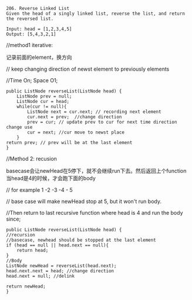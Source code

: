 ```
206. Reverse Linked List
Given the head of a singly linked list, reverse the list, and return the reversed list.

Input: head = [1,2,3,4,5]
Output: [5,4,3,2,1]
```

//method1 iterative: 

记录前面的element，换方向 

// keep changing direction of newst element to previously elements

//Time On;  Space O1;

    public ListNode reverseList(ListNode head) {
        ListNode prev = null;
        ListNode cur = head;
        while(cur != null){
            ListNode next = cur.next; // recording next element
            cur.next = prev;  //change direction
            prev = cur; // update prev to cur for next time direction change use
            cur = next; //cur move to newst place
        }
    return prev; // prev will be at the last element
    }

//Method 2: recusion

basecase会让newHead在5停下，就不会继续run下去。然后返回上个function当head是4的时候，才会跑下面的body

// for example 1 -2 -3 -4 - 5

// base case will make newHead stop at 5, but it won't run body. 

//Then return to last recursive function where head is 4 and run the body since;

```
public ListNode reverseList(ListNode head) {
//recursion
//basecase, newhead should be stopped at the last element
if (head == null || head.next == null){
    return head;
}
//Body    
ListNode newHead = reverseList(head.next); 
head.next.next = head; //change direction
head.next = null; //delink

return newHead;
}
```


